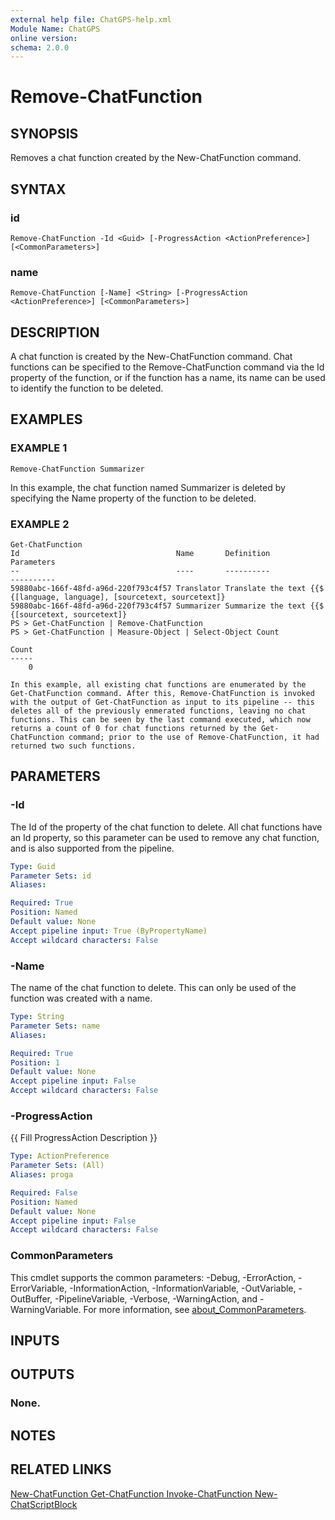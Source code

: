 ```yaml
---
external help file: ChatGPS-help.xml
Module Name: ChatGPS
online version:
schema: 2.0.0
---
```


# Remove-ChatFunction

## SYNOPSIS
Removes a chat function created by the New-ChatFunction command.

## SYNTAX

### id
```
Remove-ChatFunction -Id <Guid> [-ProgressAction <ActionPreference>] [<CommonParameters>]
```

### name
```
Remove-ChatFunction [-Name] <String> [-ProgressAction <ActionPreference>] [<CommonParameters>]
```

## DESCRIPTION
A chat function is created by the New-ChatFunction command.
Chat functions can be specified to the Remove-ChatFunction command via the Id property of the function, or if the function has a name, its name can be used to identify the function to be deleted.

## EXAMPLES

### EXAMPLE 1
```
Remove-ChatFunction Summarizer
```

In this example, the chat function named Summarizer is deleted by specifying the Name property of the function to be deleted.

### EXAMPLE 2
```
Get-ChatFunction
Id                                   Name       Definition             Parameters
--                                   ----       ----------             ----------
59880abc-166f-48fd-a96d-220f793c4f57 Translator Translate the text {{$ {[language, language], [sourcetext, sourcetext]}
59880abc-166f-48fd-a96d-220f793c4f57 Summarizer Summarize the text {{$ {[sourcetext, sourcetext]}
PS > Get-ChatFunction | Remove-ChatFunction
PS > Get-ChatFunction | Measure-Object | Select-Object Count
 
Count
-----
    0
 
In this example, all existing chat functions are enumerated by the Get-ChatFunction command. After this, Remove-ChatFunction is invoked with the output of Get-ChatFunction as input to its pipeline -- this deletes all of the previously enmerated functions, leaving no chat functions. This can be seen by the last command executed, which now returns a count of 0 for chat functions returned by the Get-ChatFunction command; prior to the use of Remove-ChatFunction, it had returned two such functions.
```

## PARAMETERS

### -Id
The Id of the property of the chat function to delete.
All chat functions have an Id property, so this parameter can be used to remove any chat function, and is also supported from the pipeline.

```yaml
Type: Guid
Parameter Sets: id
Aliases:

Required: True
Position: Named
Default value: None
Accept pipeline input: True (ByPropertyName)
Accept wildcard characters: False
```

### -Name
The name of the chat function to delete.
This can only be used of the function was created with a name.

```yaml
Type: String
Parameter Sets: name
Aliases:

Required: True
Position: 1
Default value: None
Accept pipeline input: False
Accept wildcard characters: False
```

### -ProgressAction
{{ Fill ProgressAction Description }}

```yaml
Type: ActionPreference
Parameter Sets: (All)
Aliases: proga

Required: False
Position: Named
Default value: None
Accept pipeline input: False
Accept wildcard characters: False
```

### CommonParameters
This cmdlet supports the common parameters: -Debug, -ErrorAction, -ErrorVariable, -InformationAction, -InformationVariable, -OutVariable, -OutBuffer, -PipelineVariable, -Verbose, -WarningAction, and -WarningVariable. For more information, see [about_CommonParameters](http://go.microsoft.com/fwlink/?LinkID=113216).

## INPUTS

## OUTPUTS

### None.
## NOTES

## RELATED LINKS

[New-ChatFunction
Get-ChatFunction
Invoke-ChatFunction
New-ChatScriptBlock]()


